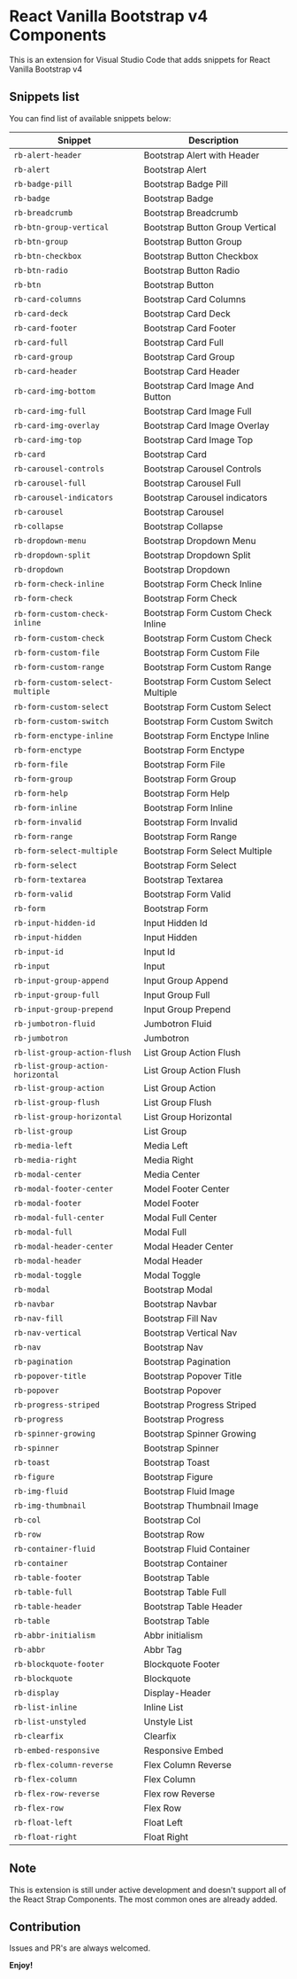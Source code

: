 # React Vanilla Bootstrap v4 Components

This is an extension for Visual Studio Code that adds snippets for React Vanilla Bootstrap v4

## Snippets list

You can find list of available snippets below:

| Snippet                         | Description                                |
| --------------------            | ------------------------------------------ |
| `rb-alert-header`               | Bootstrap Alert with Header                |
| `rb-alert`                      | Bootstrap Alert                            |
| `rb-badge-pill`                 | Bootstrap Badge Pill                       |
| `rb-badge`                      | Bootstrap Badge                            |
| `rb-breadcrumb`                 | Bootstrap Breadcrumb                       |
| `rb-btn-group-vertical`         | Bootstrap Button Group Vertical            |
| `rb-btn-group`                  | Bootstrap Button Group                     |
| `rb-btn-checkbox`               | Bootstrap Button Checkbox                  |
| `rb-btn-radio`                  | Bootstrap Button Radio                     |
| `rb-btn`                        | Bootstrap Button                           |
| `rb-card-columns`               | Bootstrap Card Columns                     |
| `rb-card-deck`                  | Bootstrap Card Deck                        |
| `rb-card-footer`                | Bootstrap Card Footer                      |
| `rb-card-full`                  | Bootstrap Card Full                        |
| `rb-card-group`                 | Bootstrap Card Group                       |
| `rb-card-header`                | Bootstrap Card Header                      |
| `rb-card-img-bottom`            | Bootstrap Card Image And Button            |
| `rb-card-img-full`              | Bootstrap Card Image Full                  |
| `rb-card-img-overlay`           | Bootstrap Card Image Overlay               |
| `rb-card-img-top`               | Bootstrap Card Image Top                   |
| `rb-card`                       | Bootstrap Card                             |
| `rb-carousel-controls`          | Bootstrap Carousel Controls                |
| `rb-carousel-full`              | Bootstrap Carousel Full                    |
| `rb-carousel-indicators`        | Bootstrap Carousel indicators              |
| `rb-carousel`                   | Bootstrap Carousel                         |
| `rb-collapse`                   | Bootstrap Collapse                         |
| `rb-dropdown-menu`              | Bootstrap Dropdown Menu                    |
| `rb-dropdown-split`             | Bootstrap Dropdown Split                   |
| `rb-dropdown`                   | Bootstrap Dropdown                         |
| `rb-form-check-inline`          | Bootstrap Form Check Inline                |
| `rb-form-check`                 | Bootstrap Form Check                       |
| `rb-form-custom-check-inline`   | Bootstrap Form Custom Check Inline         |
| `rb-form-custom-check`          | Bootstrap Form Custom Check                |
| `rb-form-custom-file`           | Bootstrap Form Custom File                 |
| `rb-form-custom-range`          | Bootstrap Form Custom Range                |
| `rb-form-custom-select-multiple`| Bootstrap Form Custom Select Multiple      |
| `rb-form-custom-select`         | Bootstrap Form Custom Select               |
| `rb-form-custom-switch`         | Bootstrap Form Custom Switch               |
| `rb-form-enctype-inline`        | Bootstrap Form Enctype Inline              |
| `rb-form-enctype`               | Bootstrap Form Enctype                     |
| `rb-form-file`                  | Bootstrap Form File                        |
| `rb-form-group`                 | Bootstrap Form Group                       |
| `rb-form-help`                  | Bootstrap Form Help                        |
| `rb-form-inline`                | Bootstrap Form Inline                      |
| `rb-form-invalid`               | Bootstrap Form Invalid                     |
| `rb-form-range`                 | Bootstrap Form Range                       |
| `rb-form-select-multiple`       | Bootstrap Form Select Multiple             |
| `rb-form-select`                | Bootstrap Form Select                      |
| `rb-form-textarea`              | Bootstrap Textarea                         |
| `rb-form-valid`                 | Bootstrap Form Valid                       |
| `rb-form`                       | Bootstrap Form                             |
| `rb-input-hidden-id`            | Input Hidden Id                            |
| `rb-input-hidden`               | Input Hidden                               |
| `rb-input-id`                   | Input Id                                   |
| `rb-input`                      | Input                                      |
| `rb-input-group-append`         | Input Group Append                         |
| `rb-input-group-full`           | Input Group Full                           |
| `rb-input-group-prepend`        | Input Group Prepend                        |
| `rb-jumbotron-fluid`            | Jumbotron Fluid                            |
| `rb-jumbotron`                  | Jumbotron                                  |
| `rb-list-group-action-flush`    | List Group Action Flush                    |
| `rb-list-group-action-horizontal`| List Group Action Flush                   |
| `rb-list-group-action`          | List Group Action                          |
| `rb-list-group-flush`           | List Group Flush                           |
| `rb-list-group-horizontal`      | List Group Horizontal                      |
| `rb-list-group`                 | List Group                                 |
| `rb-media-left`                 | Media Left                                 |
| `rb-media-right`                | Media Right                                |
| `rb-modal-center`               | Media Center                               |
| `rb-modal-footer-center`        | Model Footer Center                        |
| `rb-modal-footer`               | Model Footer                               |
| `rb-modal-full-center`          | Modal Full Center                          |
| `rb-modal-full`                 | Modal Full                                 |
| `rb-modal-header-center`        | Modal Header Center                        |
| `rb-modal-header`               | Modal Header                               |
| `rb-modal-toggle`               | Modal Toggle                               |
| `rb-modal`                      | Bootstrap Modal                            |
| `rb-navbar`                     | Bootstrap Navbar                           |
| `rb-nav-fill`                   | Bootstrap Fill Nav                         |
| `rb-nav-vertical`               | Bootstrap Vertical Nav                     |
| `rb-nav`                        | Bootstrap Nav                            |
| `rb-pagination`                 | Bootstrap Pagination                       |
| `rb-popover-title`              | Bootstrap Popover Title                    |
| `rb-popover`                    | Bootstrap Popover                          |
| `rb-progress-striped`           | Bootstrap Progress Striped                 |
| `rb-progress`                   | Bootstrap Progress                         |
| `rb-spinner-growing`            | Bootstrap Spinner Growing                  |
| `rb-spinner`                    | Bootstrap Spinner                          |
| `rb-toast`                      | Bootstrap Toast                            |
| `rb-figure`                     | Bootstrap Figure                           |
| `rb-img-fluid`                  | Bootstrap Fluid Image                      |
| `rb-img-thumbnail`              | Bootstrap Thumbnail Image                  |
| `rb-col`                        | Bootstrap Col                              |
| `rb-row`                        | Bootstrap Row                              |
| `rb-container-fluid`            | Bootstrap Fluid Container                  |
| `rb-container`                  | Bootstrap Container                        |
| `rb-table-footer`               | Bootstrap Table                            |
| `rb-table-full`                 | Bootstrap Table Full                       |
| `rb-table-header`               | Bootstrap Table Header                     |
| `rb-table`                      | Bootstrap Table                            |
| `rb-abbr-initialism`            | Abbr initialism                            |
| `rb-abbr`                       | Abbr Tag                                   |
| `rb-blockquote-footer`          | Blockquote Footer                          |
| `rb-blockquote`                 | Blockquote                                 |
| `rb-display`                    | Display-Header                             |
| `rb-list-inline`                | Inline List                                |
| `rb-list-unstyled`              | Unstyle List                               |
| `rb-clearfix`                   | Clearfix                                   |
| `rb-embed-responsive`           | Responsive Embed                           |
| `rb-flex-column-reverse`        | Flex Column Reverse                        |
| `rb-flex-column`                | Flex Column                                |
| `rb-flex-row-reverse`           | Flex row Reverse                           |
| `rb-flex-row`                   | Flex Row                                   |
| `rb-float-left`                 | Float Left                                 |
| `rb-float-right`                | Float Right                                |

## Note
This is extension is still under active development and doesn't support all of the React Strap Components. The most common ones are already added.

## Contribution
Issues and PR's are always welcomed. 

**Enjoy!**